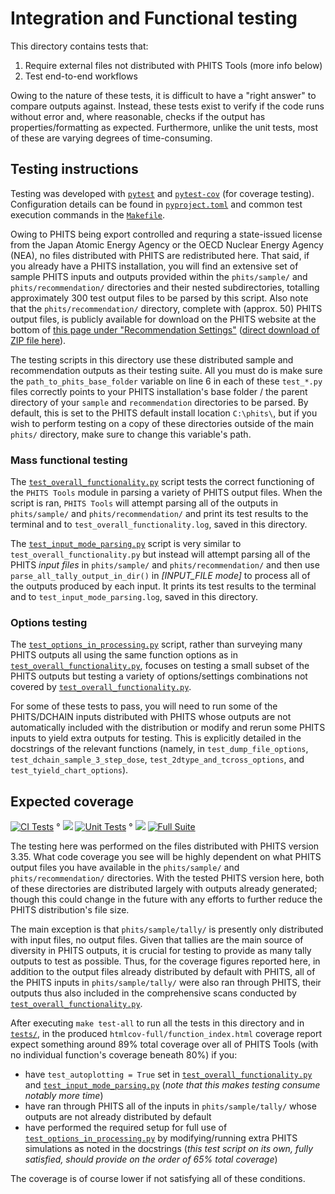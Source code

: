 # Integration and Functional testing

This directory contains tests that: 

1. Require external files not distributed with PHITS Tools (more info below)
2. Test end-to-end workflows

Owing to the nature of these tests, it is difficult to have a "right answer" to compare outputs against.  Instead, these tests exist to verify if the code runs without error and, where reasonable, checks if the output has properties/formatting as expected.  Furthermore, unlike the unit tests, most of these are varying degrees of time-consuming.

## Testing instructions

Testing was developed with [`pytest`](https://pypi.org/project/pytest/) and [`pytest-cov`](https://pypi.org/project/pytest-cov/) (for coverage testing).  Configuration details can be found in [`pyproject.toml`](pyproject.toml) and common test execution commands in the [`Makefile`](Makefile).

Owing to PHITS being export controlled and requring a state-issued license from the Japan Atomic Energy Agency or the OECD Nuclear Energy Agency (NEA), no files distributed with PHITS are redistributed here.  That said, if you already have a PHITS installation, you will find an extensive set of sample PHITS inputs and outputs provided within the `phits/sample/` and `phits/recommendation/` directories and their nested subdirectories, totalling approximately 300 test output files to be parsed by this script.  Also note that the `phits/recommendation/` directory, complete with (approx. 50) PHITS output files, is publicly available for download on the PHITS website at the bottom of [this page under "Recommendation Settings"](https://phits.jaea.go.jp/rireki-manuale.html) ([direct download of ZIP file here](https://phits.jaea.go.jp/lec/recommendation.zip)).

The testing scripts in this directory use these distributed sample and recommendation outputs as their testing suite.  All you must do is make sure the `path_to_phits_base_folder` variable on line 6 in each of these `test_*.py` files correctly points to your PHITS installation's base folder / the parent directory of your `sample` and `recommendation` directories to be parsed.  By default, this is set to the PHITS default install location `C:\phits\`, but if you wish to perform testing on a copy of these directories outside of the main `phits/` directory, make sure to change this variable's path.

### Mass functional testing

The [`test_overall_functionality.py`](test/test_overall_functionality.py) script tests the correct functioning of the `PHITS Tools` module in parsing a variety of PHITS output files.  When the script is ran, `PHITS Tools` will attempt parsing all of the outputs in `phits/sample/` and `phits/recommendation/` and print its test results to the terminal and to `test_overall_functionality.log`, saved in this directory.

The [`test_input_mode_parsing.py`](test/test_input_mode_parsing.py) script is very similar to `test_overall_functionality.py` but instead will attempt parsing all of the PHITS _input files_ in `phits/sample/` and `phits/recommendation/` and then use `parse_all_tally_output_in_dir()` in _[INPUT_FILE mode]_ to process all of the outputs produced by each input.  It prints its test results to the terminal and to `test_input_mode_parsing.log`, saved in this directory.

### Options testing

The [`test_options_in_processing.py`](test/test_options_in_processing.py) script, rather than surveying many PHITS outputs all using the same function options as in [`test_overall_functionality.py`](test/test_overall_functionality.py), focuses on testing a small subset of the PHITS outputs but testing a variety of options/settings combinations not covered by [`test_overall_functionality.py`](test/test_overall_functionality.py).  

For some of these tests to pass, you will need to run some of the PHITS/DCHAIN inputs distributed with PHITS whose outputs are not automatically included with the distribution or modify and rerun some PHITS inputs to yield extra outputs for testing.  This is explicitly detailed in the docstrings of the relevant functions (namely, in `test_dump_file_options`, `test_dchain_sample_3_step_dose`, `test_2dtype_and_tcross_options`, and `test_tyield_chart_options`).

## Expected coverage

[![CI Tests](https://github.com/Lindt8/PHITS-Tools/actions/workflows/ci-tests.yml/badge.svg)](https://github.com/Lindt8/PHITS-Tools/actions/workflows/ci-tests.yml)
 ° ![](https://img.shields.io/badge/Unit%20tests%20only-gray) 
[![Unit Tests](https://codecov.io/gh/Lindt8/PHITS-Tools/branch/feature/improve-testing/graph/badge.svg?flag=ci-unittests&label=Unit%20Tests)](https://app.codecov.io/github/lindt8/phits-tools?flags%5B0%5D=ci-unittests) 
 ° ![](https://img.shields.io/badge/Full%20test%20suite-gray) 
[![Full Suite](https://codecov.io/gh/Lindt8/PHITS-Tools/branch/feature/improve-testing/graph/badge.svg?flag=full-suite&label=Full%20Suite)](https://app.codecov.io/github/lindt8/phits-tools?flags%5B0%5D=full-suite)
<!--
 ° ![](https://img.shields.io/badge/Unit%20tests%20only-gray) 
[![Unit Tests](https://codecov.io/gh/Lindt8/PHITS-Tools/graph/badge.svg?flag=ci-unittests&label=Unit%20Tests)](https://app.codecov.io/github/lindt8/phits-tools?flags%5B0%5D=ci-unittests)
 ° ![](https://img.shields.io/badge/Full%20test%20suite-gray) 
[![Full Suite](https://codecov.io/gh/Lindt8/PHITS-Tools/graph/badge.svg?flag=full-suite&label=Full%20Suite)](https://app.codecov.io/github/lindt8/phits-tools?flags%5B0%5D=full-suite)
/-->

The testing here was performed on the files distributed with PHITS version 3.35.  What code coverage you see will be highly dependent on what PHITS output files you have available in the `phits/sample/` and `phits/recommendation/` directories.  With the tested PHITS version here, both of these directories are distributed largely with outputs already generated; though this could change in the future with any efforts to further reduce the PHITS distribution's file size.  

The main exception is that `phits/sample/tally/` is presently only distributed with input files, no output files.  Given that tallies are the main source of diversity in PHITS outputs, it is crucial for testing to provide as many tally outputs to test as possible.  Thus, for the coverage figures reported here, in addition to the output files already distributed by default with PHITS, all of the PHITS inputs in `phits/sample/tally/` were also ran through PHITS, their outputs thus also included in the comprehensive scans conducted by [`test_overall_functionality.py`](test/test_overall_functionality.py).

After executing `make test-all` to run all the tests in this directory and in [`tests/`](tests/), in the produced `htmlcov-full/function_index.html` coverage report expect something around 89% total coverage over all of PHITS Tools (with no individual function's coverage beneath 80%) if you:
- have `test_autoplotting = True` set in [`test_overall_functionality.py`](test/test_overall_functionality.py) and [`test_input_mode_parsing.py`](test/test_input_mode_parsing.py) (_note that this makes testing consume notably more time_)
- have ran through PHITS all of the inputs in `phits/sample/tally/` whose outputs are not already distributed by default
- have performed the required setup for full use of [`test_options_in_processing.py`](test/test_options_in_processing.py) by modifying/running extra PHITS simulations as noted in the docstrings (_this test script on its own, fully satisfied, should provide on the order of 65% total coverage_)


The coverage is of course lower if not satisfying all of these conditions.